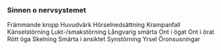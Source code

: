 ### Sinnen o nervsystemet

Främmande kropp
Huvudvärk
Hörselnedsättning
Krampanfall
Känselstörning
Lukt-/smakstörning
Långvarig smärta
Ont i ögat
Ont i örat
Rött öga
Skelning
Smärta i ansiktet
Synstörning
Yrsel
Öronsusningar

